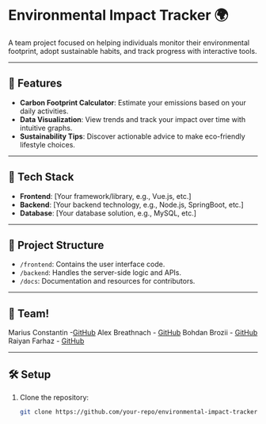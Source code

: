 # Environmental Impact Tracker 🌍
A team project focused on helping individuals monitor their environmental footprint, adopt sustainable habits, and track progress with interactive tools.

---

## 🌟 Features
- **Carbon Footprint Calculator**: Estimate your emissions based on your daily activities.
- **Data Visualization**: View trends and track your impact over time with intuitive graphs.
- **Sustainability Tips**: Discover actionable advice to make eco-friendly lifestyle choices.


---

## 🚀 Tech Stack
- **Frontend**: [Your framework/library, e.g., Vue.js, etc.]
- **Backend**: [Your backend technology, e.g., Node.js, SpringBoot, etc.]
- **Database**: [Your database solution, e.g., MySQL,  etc.]

---

## 📂 Project Structure
- `/frontend`: Contains the user interface code.
- `/backend`: Handles the server-side logic and APIs.
- `/docs`: Documentation and resources for contributors.

---

## 🤝 Team!
Marius Constantin -[GitHub](https://github.com/realmariusconstantin)
Alex Breathnach - [GitHub](https://github.com/AlexBreathnach)
Bohdan Brozii - [GitHub](https://github.com/PowerRanger369)
Raiyan Farhaz - [GitHub]()


---

## 🛠️ Setup
1. Clone the repository:
   ```bash
   git clone https://github.com/your-repo/environmental-impact-tracker.git
